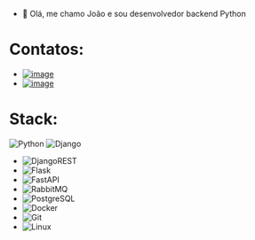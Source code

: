 - 👋 Olá, me chamo João e sou desenvolvedor backend Python

# Contatos:
- [![image](https://img.shields.io/badge/LinkedIn-0077B5?style=for-the-badge&logo=linkedin&logoColor=white)](https://www.linkedin.com/in/macedo-dev/)
- [![image](https://img.shields.io/badge/Gmail-D14836?style=for-the-badge&logo=gmail&logoColor=white)](mailto:macdjoao@gmail.com)

# Stack:
![Python](https://img.shields.io/badge/Python-3776AB?style=for-the-badge&logo=python&logoColor=white)
![Django](https://img.shields.io/badge/Django-092E20?style=for-the-badge&logo=django&logoColor=white)
- ![DjangoREST](https://img.shields.io/badge/DJANGO-REST-ff1709?style=for-the-badge&logo=django&logoColor=white&color=ff1709&labelColor=gray)
- ![Flask](https://img.shields.io/badge/Flask-000000?style=for-the-badge&logo=flask&logoColor=white)
- ![FastAPI](https://img.shields.io/badge/FastAPI-005571?style=for-the-badge&logo=fastapi)
- ![RabbitMQ](https://img.shields.io/badge/Rabbitmq-FF6600?style=for-the-badge&logo=rabbitmq&logoColor=white)
- ![PostgreSQL](https://img.shields.io/badge/PostgreSQL-316192?style=for-the-badge&logo=postgresql&logoColor=white)
- ![Docker](https://img.shields.io/badge/Docker-2496ED?style=for-the-badge&logo=docker&logoColor=white)
- ![Git](https://img.shields.io/badge/Git-E34F26?style=for-the-badge&logo=git&logoColor=white)
- ![Linux](https://img.shields.io/badge/Linux-E34F26?style=for-the-badge&logo=linux&logoColor=black)



<!---
macdjoao/macdjoao is a ✨ special ✨ repository because its `README.md` (this file) appears on your GitHub profile.
You can click the Preview link to take a look at your changes.
--->
